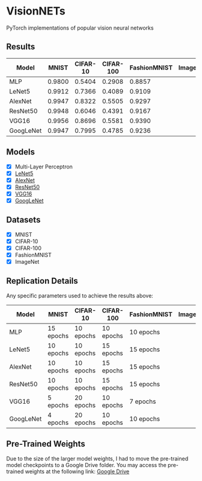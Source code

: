 # VisionNETs
PyTorch implementations of popular vision neural networks

## Results

| Model   	| MNIST    | CIFAR-10 	| CIFAR-100	| FashionMNIST  | ImageNet  	|
|---------- |----------|----------	|----------	|--------------	|-------------- |
| MLP     	| 0.9800   | 0.5404   	| 0.2908   	| 0.8857 		|               |
| LeNet5  	| 0.9912   | 0.7366 	| 0.4089   	| 0.9109   		|               |
| AlexNet 	| 0.9947   | 0.8322   	| 0.5505	| 0.9297   		|               |
| ResNet50 	| 0.9948   | 0.6046   	| 0.4391   	| 0.9167 		|               |
| VGG16  	| 0.9956   | 0.8696   	| 0.5581   	| 0.9390   		|               |
| GoogLeNet	| 0.9947   | 0.7995   	| 0.4785   	| 0.9236   		|               |

## Models

- [x] Multi-Layer Perceptron
- [x] [LeNet5](http://yann.lecun.com/exdb/publis/pdf/lecun-01a.pdf)
- [x] [AlexNet](https://papers.nips.cc/paper/4824-imagenet-classification-with-deep-convolutional-neural-networks)
- [x] [ResNet50](https://arxiv.org/abs/1704.06904)
- [x] [VGG16](https://arxiv.org/abs/1505.06798)
- [x] [GoogLeNet](https://arxiv.org/abs/1409.4842)

## Datasets

- [x] MNIST
- [x] CIFAR-10
- [x] CIFAR-100
- [x] FashionMNIST
- [x] ImageNet

## Replication Details

Any specific parameters used to achieve the results above:

| Model   	| MNIST    	| CIFAR-10 	| CIFAR-100	| FashionMNIST 	| ImageNet 	|
|---------	|--------  	|----------	|----------	|--------------	|----------	|
| MLP     	| 15 epochs	| 10 epochs | 10 epochs | 10 epochs	 	|          	|
| LeNet5  	| 10 epochs | 10 epochs | 15 epochs | 15 epochs     |          	|
| AlexNet 	| 10 epochs	| 10 epochs | 15 epochs | 15 epochs    	|          	|
| ResNet50 	| 10 epochs	| 10 epochs | 15 epochs | 15 epochs    	|          	|
| VGG16 	| 5 epochs	| 20 epochs	| 10 epochs | 7 epochs 		|          	|
| GoogLeNet	| 4 epochs 	| 20 epochs	| 10 epochs | 10 epochs   	|          	|

## Pre-Trained Weights

Due to the size of the larger model weights, I had to move the pre-trained model checkpoints to a Google Drive folder.
You may access the pre-trained weights at the following link: 
[Google Drive](https://drive.google.com/drive/folders/12HhPDR_I2pdhZ5VBbv56mn2bZWVrdK1t?usp=share_link)
